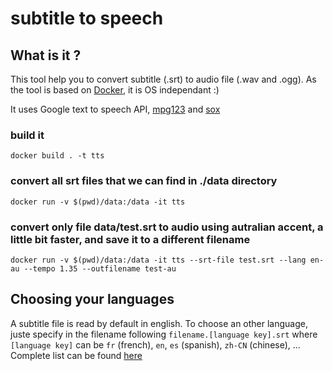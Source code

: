 # subtitle to speech

## What is it ?

This tool help you to convert subtitle (.srt) to audio file (.wav and .ogg). As the tool is based on [Docker](https://www.docker.com/what-docker), it is OS independant :)

It uses Google text to speech API, [mpg123](https://www.mpg123.de/) and [sox](http://sox.sourceforge.net/sox.html)

### build it

```
docker build . -t tts
```

### convert all srt files that we can find in ./data directory

```
docker run -v $(pwd)/data:/data -it tts
```

### convert only file data/test.srt to audio using autralian accent, a little bit faster, and save it to a different filename

```
docker run -v $(pwd)/data:/data -it tts --srt-file test.srt --lang en-au --tempo 1.35 --outfilename test-au

```

## Choosing your languages

A subtitle file is read by default in english. To choose an other language, juste specify in the filename following `filename.[language key].srt` where `[language key]` can be `fr` (french), `en`, `es` (spanish), `zh-CN` (chinese), ... Complete list can be found [here](https://pypi.python.org/pypi/gTTS)


